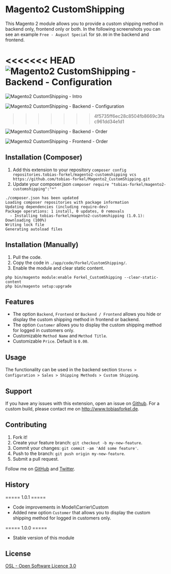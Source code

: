 # Magento2 CustomShipping
This Magento 2 module allows you to provide a custom shipping method in backend only, frontend only or both. In the following screenshots you can see an example `Free - August Special` for `$0.00` in the backend and frontend.

<<<<<<< HEAD
![Magento2 CustomShipping - Backend - Configuration](http://www.tobiasforkel.de/public/magento/forkel_customshipping/2/version/1.0.1/screenshots/github/backend/config.gif)
=======
![Magento2 CustomShipping - Intro](http://www.tobiasforkel.de/public/magento/forkel_customshipping/2/version/1.0.0/screenshots/github/intro.png)

![Magento2 CustomShipping - Backend - Configuration](http://www.tobiasforkel.de/public/magento/forkel_customshipping/2/version/1.0.0/screenshots/github/backend/config.jpg)
>>>>>>> 4f5735ff6ec28c8504fb8669c3fac961dd34e1d1

![Magento2 CustomShipping - Backend - Order](http://www.tobiasforkel.de/public/magento/forkel_customshipping/2/version/1.0.1/screenshots/github/backend/order.gif)

![Magento2 CustomShipping - Frontend - Order](http://www.tobiasforkel.de/public/magento/forkel_customshipping/2/version/1.0.1/screenshots/github/frontend/cart.gif)

## Installation (Composer)

1. Add this extension to your repository `composer config repositories.tobias-forkel/magento2-customshipping vcs https://github.com/tobias-forkel/Magento2_CustomShipping.git`
2. Update your composer.json `composer require "tobias-forkel/magento2-customshipping":"*"`

```
./composer.json has been updated
Loading composer repositories with package information
Updating dependencies (including require-dev)              
Package operations: 1 install, 0 updates, 0 removals
  - Installing tobias-forkel/magento2-customshipping (1.0.1): Downloading (100%)         
Writing lock file
Generating autoload files
```

## Installation (Manually)
1. Pull the code.
2. Copy the code in `./app/code/Forkel/CustomShipping/`.
3. Enable the module and clear static content.

```
php bin/magento module:enable Forkel_CustomShipping --clear-static-content
php bin/magento setup:upgrade
```

## Features
* The option `Backend`, `Frontend` or `Backend / Frontend` allows you hide or display the custom shipping method in frontend or backend.
* The option `Customer` allows you to display the custom shipping method for logged in customers only.
* Customizable `Method Name` and `Method Title`.
* Customizable `Price`. Default is `0.00`.

## Usage
The functionality can be used in the backend section `Stores > Configuration > Sales > Shipping Methods > Custom Shipping`.

## Support
If you have any issues with this extension, open an issue on [Github](https://github.com/tobias-forkel/Magento2_CustomShipping/issues). For a custom build, please contact me on http://www.tobiasforkel.de.

## Contributing
1. Fork it!
2. Create your feature branch: `git checkout -b my-new-feature`.
3. Commit your changes: `git commit -am 'Add some feature'`.
4. Push to the branch: `git push origin my-new-feature`.
5. Submit a pull request.

Follow me on [GitHub](https://github.com/tobias-forkel) and [Twitter](https://twitter.com/tobiasforkel).

## History
===== 1.0.1 =====
* Code improvements in Model\Carrier\Custom
* Added new option `Customer` that allows you to display the custom shipping method for logged in customers only.

===== 1.0.0 =====
* Stable version of this module

## License
[OSL - Open Software Licence 3.0](http://opensource.org/licenses/osl-3.0.php)
